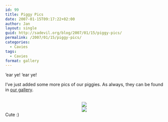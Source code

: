 ```yaml
---
id: 99
title: Piggy Pics
date: 2007-01-15T09:17:22+02:00
author: Jan
layout: single
guid: http://sadevil.org/blog/2007/01/15/piggy-pics/
permalink: /2007/01/15/piggy-pics/
categories:
  - Cavies
tags:
  - Cavies
format: gallery
---
```

&#8216;ear ye! &#8216;ear ye!

I&#8217;ve just added some more pics of our piggies. As always, they can be found in <a href="https://sadevil.org/piwigo/index.php/category/73-our_little_critters" target="_blank">our gallery</a>.

<center>
  <br /> <img src="https://i0.wp.com/kcore.org/wp-content/uploads/2007/01/IMG_2993-sm.jpg?w=920&#038;ssl=1" data-recalc-dims="1" /><br /> <img src="https://i2.wp.com/kcore.org/wp-content/uploads/2007/01/IMG_2992-sm.jpg?w=920&#038;ssl=1" data-recalc-dims="1" />
</center>Cute :)
